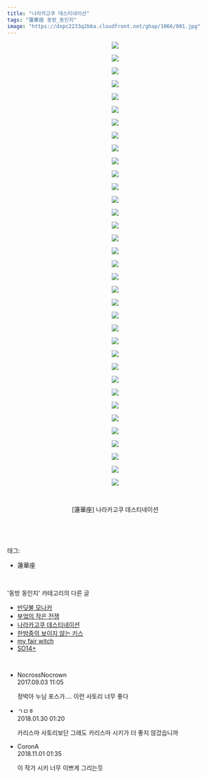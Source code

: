 ```yaml
---
title: "나라카고쿠 데스티네이션"
tags: "蓮華座 동방_동인지"
image: "https://dxpc2233q2b6a.cloudfront.net/ghap/1066/001.jpg"
---
```

<div class="article">
<p style="text-align: center; clear: none; float: none;"><img src="{{ site.imgserver3 }}/ghap/1066/001.jpg"/></p>
<p style="text-align: center; clear: none; float: none;"><img src="{{ site.imgserver3 }}/ghap/1066/002.jpg"/></p>
<p style="text-align: center; clear: none; float: none;"><img src="{{ site.imgserver3 }}/ghap/1066/003.jpg"/></p>
<p style="text-align: center; clear: none; float: none;"><img src="{{ site.imgserver3 }}/ghap/1066/004.jpg"/></p>
<p style="text-align: center; clear: none; float: none;"><img src="{{ site.imgserver3 }}/ghap/1066/005.jpg"/></p>
<p style="text-align: center; clear: none; float: none;"><img src="{{ site.imgserver3 }}/ghap/1066/006.jpg"/></p>
<p style="text-align: center; clear: none; float: none;"><img src="{{ site.imgserver3 }}/ghap/1066/007.jpg"/></p>
<p style="text-align: center; clear: none; float: none;"><img src="{{ site.imgserver3 }}/ghap/1066/008.jpg"/></p>
<p style="text-align: center; clear: none; float: none;"><img src="{{ site.imgserver3 }}/ghap/1066/009.jpg"/></p>
<p style="text-align: center; clear: none; float: none;"><img src="{{ site.imgserver3 }}/ghap/1066/010.jpg"/></p>
<p style="text-align: center; clear: none; float: none;"><img src="{{ site.imgserver3 }}/ghap/1066/011.jpg"/></p>
<p style="text-align: center; clear: none; float: none;"><img src="{{ site.imgserver3 }}/ghap/1066/012.jpg"/></p>
<p style="text-align: center; clear: none; float: none;"><img src="{{ site.imgserver3 }}/ghap/1066/013.jpg"/></p>
<p style="text-align: center; clear: none; float: none;"><img src="{{ site.imgserver3 }}/ghap/1066/014.jpg"/></p>
<p style="text-align: center; clear: none; float: none;"><img src="{{ site.imgserver3 }}/ghap/1066/015.jpg"/></p>
<p style="text-align: center; clear: none; float: none;"><img src="{{ site.imgserver3 }}/ghap/1066/016.jpg"/></p>
<p style="text-align: center; clear: none; float: none;"><img src="{{ site.imgserver3 }}/ghap/1066/017.jpg"/></p>
<p style="text-align: center; clear: none; float: none;"><img src="{{ site.imgserver3 }}/ghap/1066/018.jpg"/></p>
<p style="text-align: center; clear: none; float: none;"><img src="{{ site.imgserver3 }}/ghap/1066/019.jpg"/></p>
<p style="text-align: center; clear: none; float: none;"><img src="{{ site.imgserver3 }}/ghap/1066/020.jpg"/></p>
<p style="text-align: center; clear: none; float: none;"><img src="{{ site.imgserver3 }}/ghap/1066/021.jpg"/></p>
<p style="text-align: center; clear: none; float: none;"><img src="{{ site.imgserver3 }}/ghap/1066/022.jpg"/></p>
<p style="text-align: center; clear: none; float: none;"><img src="{{ site.imgserver3 }}/ghap/1066/023.jpg"/></p>
<p style="text-align: center; clear: none; float: none;"><img src="{{ site.imgserver3 }}/ghap/1066/024.jpg"/></p>
<p style="text-align: center; clear: none; float: none;"><img src="{{ site.imgserver3 }}/ghap/1066/025.jpg"/></p>
<p style="text-align: center; clear: none; float: none;"><img src="{{ site.imgserver3 }}/ghap/1066/026.jpg"/></p>
<p style="text-align: center; clear: none; float: none;"><img src="{{ site.imgserver3 }}/ghap/1066/027.jpg"/></p>
<p style="text-align: center; clear: none; float: none;"><img src="{{ site.imgserver3 }}/ghap/1066/028.jpg"/></p>
<p style="text-align: center; clear: none; float: none;"><img src="{{ site.imgserver3 }}/ghap/1066/029.jpg"/></p>
<p style="text-align: center; clear: none; float: none;"><img src="{{ site.imgserver3 }}/ghap/1066/030.jpg"/></p>
<p style="text-align: center; clear: none; float: none;"><img src="{{ site.imgserver3 }}/ghap/1066/031.jpg"/></p>
<p style="text-align: center; clear: none; float: none;"><img src="{{ site.imgserver3 }}/ghap/1066/032.jpg"/></p>
<p style="text-align: center; clear: none; float: none;"><img src="{{ site.imgserver3 }}/ghap/1066/033.jpg"/></p>
<p style="text-align: center; clear: none; float: none;"><img src="{{ site.imgserver3 }}/ghap/1066/034.jpg"/></p>
<p style="text-align: center; clear: none; float: none;"><img src="{{ site.imgserver3 }}/ghap/1066/035.jpg"/></p>
<p style="text-align: center; clear: none; float: none;"><br/></p>
<p style="text-align: center; clear: none; float: none;">[蓮華座] 나라카고쿠 데스티네이션</p>
<p><br/></p>
</div><br/>
<div class="tagTrail">
<p>태그: </p>
<ul>
<li>蓮華座</li>
</ul>
</div><br/>
<div class="another">
<p>'동방 동인지' 카테고리의 다른 글</p>
<ul>
<li><a href="/ghap_1069">반딧불 모나카</a></li>
<li><a href="/ghap_1068">부엌의 작은 전쟁</a></li>
<li><a href="/ghap_1066">나라카고쿠 데스티네이션</a></li>
<li><a href="/ghap_1065">한밤중의 보이지 않는 키스</a></li>
<li><a href="/ghap_1064">my fair witch</a></li>
<li><a href="/ghap_1063">SO14+</a></li>
</ul>
</div><br/>
<div class="cb_module cb_fluid">
<div class="cb_wrt cb_profile">
<div class="comment">
<ul>
<li class="cb_thumb_off" id="comment15075061">
<div class="cb_comment_area">
<div class="cb_info_area">
<div class="cb_section">
<span class="cb_nick_name">NocrossNocrown</span>
</div>
<div class="cb_section">
<span class="cb_date">2017.09.03 11:05 </span>
</div>
</div>
<div class="cb_dsc_comment">
<p class="cb_dsc">
											정박아 누님 포스가.... 이런 사토리 너무 좋다<br/>
</p>
</div>
</div></li>
<li class="cb_thumb_off" id="comment15186752">
<div class="cb_comment_area">
<div class="cb_info_area">
<div class="cb_section">
<span class="cb_nick_name">ㄱㅁㅎ</span>
</div>
<div class="cb_section">
<span class="cb_date">2018.01.30 01:20 </span>
</div>
</div>
<div class="cb_dsc_comment">
<p class="cb_dsc">
											카리스마 사토리보단 그래도 카리스마 시키가 더 좋지 않겄습니까
										</p>
</div>
</div></li>
<li class="cb_thumb_off" id="comment15365872">
<div class="cb_comment_area">
<div class="cb_info_area">
<div class="cb_section">
<span class="cb_nick_name">CoronA</span>
</div>
<div class="cb_section">
<span class="cb_date">2018.11.01 01:35 </span>
</div>
</div>
<div class="cb_dsc_comment">
<p class="cb_dsc">
											이 작가 시키 너무 이쁘게 그리는듯
										</p>
</div>
</div></li>
</ul>
</div>
</div><!-- commentList close -->
</div><br/>
